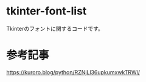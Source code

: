 # tkinter-font-list
Tkinterのフォントに関するコードです。

# 参考記事
https://kuroro.blog/python/RZNjLl36upkumxwkTRWl/
